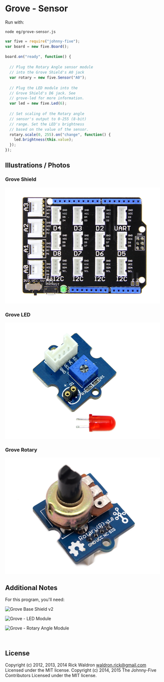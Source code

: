 <!--remove-start-->

# Grove - Sensor

<!--remove-end-->








Run with:
```bash
node eg/grove-sensor.js
```


```javascript
var five = require("johnny-five");
var board = new five.Board();

board.on("ready", function() {

  // Plug the Rotary Angle sensor module
  // into the Grove Shield's A0 jack
  var rotary = new five.Sensor("A0");

  // Plug the LED module into the
  // Grove Shield's D6 jack. See
  // grove-led for more information.
  var led = new five.Led(6);

  // Set scaling of the Rotary angle
  // sensor's output to 0-255 (8-bit)
  // range. Set the LED's brightness
  // based on the value of the sensor.
  rotary.scale(0, 255).on("change", function() {
    led.brightness(this.value);
  });
});


```


## Illustrations / Photos


### Grove Shield



![docs/images/grove-shield.jpg](images/grove-shield.jpg)  

### Grove LED



![docs/images/grove-led.jpg](images/grove-led.jpg)  

### Grove Rotary



![docs/images/grove-rotary.jpg](images/grove-rotary.jpg)  






## Additional Notes
For this program, you'll need:

![Grove Base Shield v2](http://www.seeedstudio.com/depot/images/product/base%20shield%20V2_01.jpg)

![Grove - LED Module](http://www.seeedstudio.com/depot/images/product/Red%20LED_02.jpg)

![Grove - Rotary Angle Module](http://www.seeedstudio.com/depot/images/product/rotary.jpg)


&nbsp;

<!--remove-start-->

## License
Copyright (c) 2012, 2013, 2014 Rick Waldron <waldron.rick@gmail.com>
Licensed under the MIT license.
Copyright (c) 2014, 2015 The Johnny-Five Contributors
Licensed under the MIT license.

<!--remove-end-->
